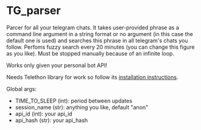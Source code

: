 # TG_parser

Parcer for all your telegram chats.
It takes user-provided phrase as a command line argument 
in a string format or no argument
(in this case the default one is used) and searches this phrase
in all telegram's chats you follow.
Perfoms fuzzy search every 20 minutes (you can change this figure as you like).
Must be stopped manually because of an infinite loop.

Works only given your personal bot API!

Needs Telethon library for work so follow its [installation 
instructions](https://docs.telethon.dev/en/stable/basic/installation.html).

Global args:
- TIME_TO_SLEEP (int): period between updates
- session_name (str): anything you like, default "anon"
- api_id (int): your api_id
- api_hash (str): your api_hash
